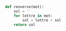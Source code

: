 ```python linenums='1'
def renverse(mot):
    sol = ''
    for lettre in mot:
        sol = lettre + sol
    return sol
```